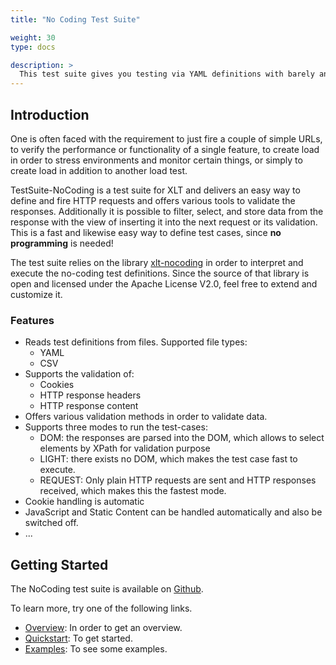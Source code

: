 ```yaml
---
title: "No Coding Test Suite"

weight: 30
type: docs

description: >
  This test suite gives you testing via YAML definitions with barely any code needed.
---
```


## Introduction

One is often faced with the requirement to just fire a couple of simple URLs, to verify the performance or functionality of a single feature, to create load in order to stress environments and monitor certain things, or simply to create load in addition to another load test.

TestSuite-NoCoding  is a test suite for XLT and delivers an easy way to define and fire HTTP requests and offers various tools to validate the responses. Additionally it is possible to filter, select, and store data from the response with the view of inserting it into the next request or its validation. This is a fast and likewise easy way to define test cases, since **no programming** is needed!

The test suite relies on the library [xlt-nocoding](https://github.com/Xceptance/xlt-nocoding) in order to interpret and execute the no-coding test definitions. Since the source of that library is open and licensed under the Apache License V2.0, feel free to extend and customize it.

### Features

* Reads test definitions from files. Supported file types:
    * YAML
    * CSV
* Supports the validation of:
    * Cookies
    * HTTP response headers
    * HTTP response content
* Offers various validation methods in order to validate data.
* Supports three modes to run the test-cases:
    * DOM: the responses are parsed into the DOM, which allows to select elements by XPath for validation purpose
    * LIGHT: there exists no DOM, which makes the test case fast to execute.
    * REQUEST: Only plain HTTP requests are sent and HTTP responses received, which makes this the fastest mode.
* Cookie handling is automatic
* JavaScript and Static Content can be handled automatically and also be switched off.
* ...

## Getting Started

The NoCoding test suite is available on [Github](https://github.com/Xceptance/testsuite-nocoding).

To learn more, try one of the following links.

* [Overview](https://github.com/Xceptance/testsuite-nocoding/wiki): In order to get an overview.
* [Quickstart](https://github.com/Xceptance/testsuite-nocoding/wiki/Quickstart): To get started.
* [Examples](https://github.com/Xceptance/testsuite-nocoding/wiki/Examples): To see some examples.

